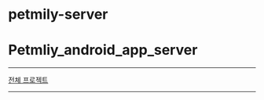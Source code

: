# petmily-server
<h1>Petmliy_android_app_server</h1>
<hr>
<a href = "https://github.com/bagoonichanger/Petmliy_android_app">전체 프로젝트</a>
<hr>
